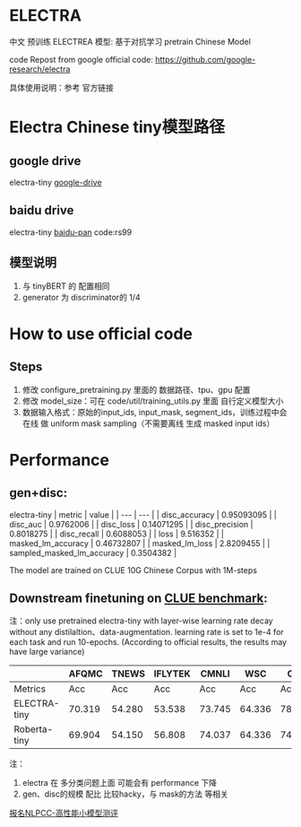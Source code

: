 # ELECTRA

中文 预训练 ELECTREA 模型: 基于对抗学习 pretrain Chinese Model


code Repost from google official code: https://github.com/google-research/electra

具体使用说明：参考 官方链接

# Electra Chinese tiny模型路径
## google drive
electra-tiny <a href='https://drive.google.com/file/d/1UP4byt4-kgenwST0KvyMYNbln6FfaSLp/view?usp=sharing'>google-drive</a>
## baidu drive
electra-tiny <a href='https://pan.baidu.com/s/14b-IiCkjRg-6XIYPXnezZA'>baidu-pan</a>
code:rs99


## 模型说明
1. 与 tinyBERT 的 配置相同
2. generator 为 discriminator的 1/4

# How to use official code
## Steps
1. 修改 configure_pretraining.py 里面的 数据路径、tpu、gpu 配置
2. 修改 model_size：可在 code/util/training_utils.py 里面 自行定义模型大小
3. 数据输入格式：原始的input_ids, input_mask, segment_ids，训练过程中会在线 做 uniform mask sampling（不需要离线 生成 masked input ids）

# Performance
## gen+disc:
electra-tiny
| metric | value | 
| --- | --- | 
| disc_accuracy | 0.95093095 | 
| disc_auc | 0.9762006 |
| disc_loss | 0.14071295 |
| disc_precision | 0.8018275 |
| disc_recall | 0.6088053 |
| loss | 9.516352 |
| masked_lm_accuracy | 0.46732807 |
| masked_lm_loss | 2.8209455 |
| sampled_masked_lm_accuracy | 0.3504382 |

The model are trained on CLUE 10G Chinese Corpus with 1M-steps

## Downstream finetuning on <a href='https://www.cluebenchmarks.com/small_model_classification.html'>CLUE benchmark</a>:
注：only use pretrained electra-tiny with layer-wise learning rate decay without any distilaltion、data-augmentation. learning rate is set to 1e-4 for each task and run 10-epochs. (According to official results, the results may have large variance)

|     | AFQMC | TNEWS | IFLYTEK | CMNLI  | WSC  | CSL |
| --- | ---   | ---   | ---     | ---    | ---  |---  |
| Metrics | Acc | Acc | Acc | Acc  | Acc  | Acc |
| ELECTRA-tiny | 70.319 | 54.280 | 53.538 |  73.745 | 64.336  | 78.700 | 
| Roberta-tiny | 69.904 | 54.150 | 56.808 |  74.037 | 64.336  | 74.133 |

注：
1. electra 在 多分类问题上面 可能会有 performance 下降
2. gen、disc的规模 配比 比较hacky，与 mask的方法 等相关


<a href='https://www.cluebenchmarks.com/NLPCC.html'>报名NLPCC-高性能小模型测评</a>



